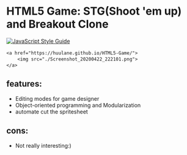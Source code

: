# HTML5 Game: STG(Shoot 'em up) and Breakout Clone

[![JavaScript Style Guide](https://cdn.rawgit.com/standard/standard/master/badge.svg)](https://github.com/standard/standard)


    <a href="https://huulane.github.io/HTML5-Game/">
        <img src="./Screenshot_20200422_222101.png">
    </a>


## features:

- Editing modes for game designer
- Object-oriented programming and Modularization
- automate cut the spritesheet

## cons:

- Not really interesting:)
